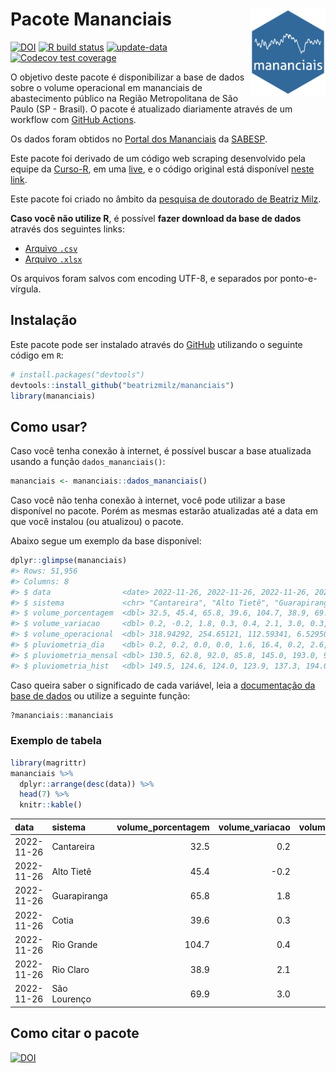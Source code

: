 
<!-- README.md is generated from README.Rmd. Please edit that file -->

# Pacote Mananciais <img src="man/figures/hexlogo.png" align="right" width = "120px"/>

<!-- badges: start -->

[![DOI](https://zenodo.org/badge/DOI/10.5281/zenodo.4733056.svg)](https://doi.org/10.5281/zenodo.4733056)
[![R build
status](https://github.com/beatrizmilz/mananciais/workflows/R-CMD-check/badge.svg)](https://github.com/beatrizmilz/mananciais/actions)
[![update-data](https://github.com/beatrizmilz/mananciais/actions/workflows/2-update_data.yaml/badge.svg)](https://github.com/beatrizmilz/mananciais/actions/workflows/2-update_data.yaml)
[![Codecov test
coverage](https://codecov.io/gh/beatrizmilz/mananciais/branch/master/graph/badge.svg)](https://codecov.io/gh/beatrizmilz/mananciais?branch=master)
<!-- badges: end -->

O objetivo deste pacote é disponibilizar a base de dados sobre o volume
operacional em mananciais de abastecimento público na Região
Metropolitana de São Paulo (SP - Brasil). O pacote é atualizado
diariamente através de um workflow com [GitHub
Actions](https://github.com/beatrizmilz/mananciais/actions).

Os dados foram obtidos no [Portal dos
Mananciais](http://mananciais.sabesp.com.br/Situacao) da
[SABESP](http://site.sabesp.com.br/site/Default.aspx).

Este pacote foi derivado de um código web scraping desenvolvido pela
equipe da [Curso-R](https://www.curso-r.com/), em uma
[live](https://youtu.be/jvZIxrMmOcQ), e o código original está
disponível [neste
link](https://github.com/curso-r/lives/blob/master/drafts/20200730_scraper_sabesp.R).

Este pacote foi criado no âmbito da [pesquisa de doutorado de Beatriz
Milz](https://beatrizmilz.github.io/tese/).

**Caso você não utilize R**, é possível **fazer download da base de
dados** através dos seguintes links:

- [Arquivo
  `.csv`](https://github.com/beatrizmilz/mananciais/raw/master/inst/extdata/mananciais.csv)
- [Arquivo
  `.xlsx`](https://github.com/beatrizmilz/mananciais/blob/master/inst/extdata/mananciais.xlsx?raw=true)

Os arquivos foram salvos com encoding UTF-8, e separados por
ponto-e-vírgula.

## Instalação

Este pacote pode ser instalado através do [GitHub](https://github.com/)
utilizando o seguinte código em `R`:

``` r
# install.packages("devtools")
devtools::install_github("beatrizmilz/mananciais")
library(mananciais)
```

## Como usar?

Caso você tenha conexão à internet, é possível buscar a base atualizada
usando a função `dados_mananciais()`:

``` r
mananciais <- mananciais::dados_mananciais() 
```

Caso você não tenha conexão à internet, você pode utilizar a base
disponível no pacote. Porém as mesmas estarão atualizadas até a data em
que você instalou (ou atualizou) o pacote.

Abaixo segue um exemplo da base disponível:

``` r
dplyr::glimpse(mananciais)
#> Rows: 51,956
#> Columns: 8
#> $ data                <date> 2022-11-26, 2022-11-26, 2022-11-26, 2022-11-26, 2…
#> $ sistema             <chr> "Cantareira", "Alto Tietê", "Guarapiranga", "Cotia…
#> $ volume_porcentagem  <dbl> 32.5, 45.4, 65.8, 39.6, 104.7, 38.9, 69.9, 32.3, 4…
#> $ volume_variacao     <dbl> 0.2, -0.2, 1.8, 0.3, 0.4, 2.1, 3.0, 0.3, 0.1, 2.2,…
#> $ volume_operacional  <dbl> 318.94292, 254.65121, 112.59341, 6.52950, 117.4070…
#> $ pluviometria_dia    <dbl> 0.2, 0.2, 0.0, 0.0, 1.6, 16.4, 0.2, 2.6, 3.2, 30.0…
#> $ pluviometria_mensal <dbl> 130.5, 62.8, 92.0, 85.8, 145.0, 193.0, 97.2, 130.4…
#> $ pluviometria_hist   <dbl> 149.5, 124.6, 124.0, 123.9, 137.3, 194.0, 151.2, 1…
```

Caso queira saber o significado de cada variável, leia a [documentação
da base de
dados](https://beatrizmilz.github.io/mananciais/reference/mananciais.html)
ou utilize a seguinte função:

``` r
?mananciais::mananciais
```

### Exemplo de tabela

``` r
library(magrittr)
mananciais %>% 
  dplyr::arrange(desc(data)) %>% 
  head(7) %>%
  knitr::kable()
```

| data       | sistema      | volume_porcentagem | volume_variacao | volume_operacional | pluviometria_dia | pluviometria_mensal | pluviometria_hist |
|:-----------|:-------------|-------------------:|----------------:|-------------------:|-----------------:|--------------------:|------------------:|
| 2022-11-26 | Cantareira   |               32.5 |             0.2 |          318.94292 |              0.2 |               130.5 |             149.5 |
| 2022-11-26 | Alto Tietê   |               45.4 |            -0.2 |          254.65121 |              0.2 |                62.8 |             124.6 |
| 2022-11-26 | Guarapiranga |               65.8 |             1.8 |          112.59341 |              0.0 |                92.0 |             124.0 |
| 2022-11-26 | Cotia        |               39.6 |             0.3 |            6.52950 |              0.0 |                85.8 |             123.9 |
| 2022-11-26 | Rio Grande   |              104.7 |             0.4 |          117.40703 |              1.6 |               145.0 |             137.3 |
| 2022-11-26 | Rio Claro    |               38.9 |             2.1 |            5.31579 |             16.4 |               193.0 |             194.0 |
| 2022-11-26 | São Lourenço |               69.9 |             3.0 |           62.12347 |              0.2 |                97.2 |             151.2 |

## Como citar o pacote

[![DOI](https://zenodo.org/badge/DOI/10.5281/zenodo.4733056.svg)](https://doi.org/10.5281/zenodo.4733056)
